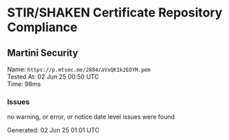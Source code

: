 # STIR/SHAKEN Certificate Repository Compliance

## Martini Security

Name: `https://p.mtsec.me/2884/aVxQK1k2EOYM.pem`\
Tested At: 02 Jun 25 00:50 UTC\
Time: 98ms

### Issues

no warning, or error, or notice date level issues were found

Generated: 02 Jun 25 01:01 UTC